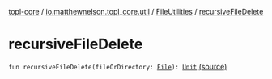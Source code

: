 [topl-core](../../index.md) / [io.matthewnelson.topl_core.util](../index.md) / [FileUtilities](index.md) / [recursiveFileDelete](./recursive-file-delete.md)

# recursiveFileDelete

`fun recursiveFileDelete(fileOrDirectory: `[`File`](https://docs.oracle.com/javase/6/docs/api/java/io/File.html)`): `[`Unit`](https://kotlinlang.org/api/latest/jvm/stdlib/kotlin/-unit/index.html) [(source)](https://github.com/05nelsonm/TorOnionProxyLibrary-Android/blob/master/topl-core/src/main/java/io/matthewnelson/topl_core/util/FileUtilities.kt#L195)